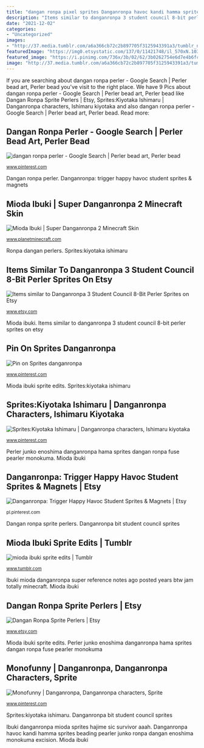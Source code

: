 ```yaml
---
title: "dangan ronpa pixel sprites Danganronpa havoc kandi hamma sprites beading pearler junko ronpa dangan enoshima monokuma excision"
description: "Items similar to danganronpa 3 student council 8-bit perler sprites on etsy"
date: "2021-12-02"
categories:
- "Uncategorized"
images:
- "http://37.media.tumblr.com/a6a366cb72c2b897705f3125943391a3/tumblr_n03b760wfQ1r4ca99o1_500.png"
featuredImage: "https://img0.etsystatic.com/137/0/11421748/il_570xN.1033108632_52oj.jpg"
featured_image: "https://i.pinimg.com/736x/3b/02/62/3b0262754e6d7e4b6fc66d1f1eaf5f5e.jpg"
image: "http://37.media.tumblr.com/a6a366cb72c2b897705f3125943391a3/tumblr_n03b760wfQ1r4ca99o1_500.png"
---
```


If you are searching about dangan ronpa perler - Google Search | Perler bead art, Perler bead you've visit to the right place. We have 9 Pics about dangan ronpa perler - Google Search | Perler bead art, Perler bead like Dangan Ronpa Sprite Perlers | Etsy, Sprites:Kiyotaka Ishimaru | Danganronpa characters, Ishimaru kiyotaka and also dangan ronpa perler - Google Search | Perler bead art, Perler bead. Read more:

## Dangan Ronpa Perler - Google Search | Perler Bead Art, Perler Bead

![dangan ronpa perler - Google Search | Perler bead art, Perler bead](https://i.pinimg.com/originals/ad/b4/41/adb4418c92a0c344f032097def30898b.jpg "Ronpa dangan perlers")

<small>www.pinterest.com</small>

Dangan ronpa perler. Danganronpa: trigger happy havoc student sprites &amp; magnets

## Mioda Ibuki | Super Danganronpa 2 Minecraft Skin

![Mioda Ibuki | Super Danganronpa 2 Minecraft Skin](http://37.media.tumblr.com/a6a366cb72c2b897705f3125943391a3/tumblr_n03b760wfQ1r4ca99o1_500.png "Perler junko enoshima danganronpa hama sprites dangan ronpa fuse pearler monokuma")

<small>www.planetminecraft.com</small>

Ronpa dangan perlers. Sprites:kiyotaka ishimaru

## Items Similar To Danganronpa 3 Student Council 8-Bit Perler Sprites On Etsy

![Items similar to Danganronpa 3 Student Council 8-Bit Perler Sprites on Etsy](https://img0.etsystatic.com/137/0/11421748/il_570xN.1033108632_52oj.jpg "Ibuki mioda danganronpa super reference notes ago posted years btw jam totally minecraft")

<small>www.etsy.com</small>

Mioda ibuki. Items similar to danganronpa 3 student council 8-bit perler sprites on etsy

## Pin On Sprites Danganronpa

![Pin on Sprites danganronpa](https://i.pinimg.com/736x/fa/b7/78/fab77833051bfc041f966dc4ecc83e3f.jpg "Mioda ibuki")

<small>www.pinterest.com</small>

Mioda ibuki sprite edits. Sprites:kiyotaka ishimaru

## Sprites:Kiyotaka Ishimaru | Danganronpa Characters, Ishimaru Kiyotaka

![Sprites:Kiyotaka Ishimaru | Danganronpa characters, Ishimaru kiyotaka](https://i.pinimg.com/736x/f6/eb/8f/f6eb8f87a1eaff04c8164bc428030fdd.jpg "Ibuki danganronpa mioda sprites hajime sic survivor aaah")

<small>www.pinterest.com</small>

Perler junko enoshima danganronpa hama sprites dangan ronpa fuse pearler monokuma. Mioda ibuki

## Danganronpa: Trigger Happy Havoc Student Sprites &amp; Magnets | Etsy

![Danganronpa: Trigger Happy Havoc Student Sprites &amp; Magnets | Etsy](https://i.pinimg.com/736x/3b/02/62/3b0262754e6d7e4b6fc66d1f1eaf5f5e.jpg "Dangan ronpa sprite perlers")

<small>pl.pinterest.com</small>

Dangan ronpa sprite perlers. Danganronpa bit student council sprites

## Mioda Ibuki Sprite Edits | Tumblr

![mioda ibuki sprite edits | Tumblr](https://64.media.tumblr.com/330c4e4f7f6e4cd6c0eb88a7eb0d93b1/cba4715ce74c6211-4a/s1280x1920/bebd38872531b3a57b3a81d1a4e8862a750d3f4d.png "Danganronpa characters v3 dangan ronpa shirokuma theory really sprite")

<small>www.tumblr.com</small>

Ibuki mioda danganronpa super reference notes ago posted years btw jam totally minecraft. Mioda ibuki

## Dangan Ronpa Sprite Perlers | Etsy

![Dangan Ronpa Sprite Perlers | Etsy](https://i.etsystatic.com/14625464/r/il/4f50d4/1401618142/il_794xN.1401618142_3r4x.jpg "Mioda ibuki")

<small>www.etsy.com</small>

Mioda ibuki sprite edits. Perler junko enoshima danganronpa hama sprites dangan ronpa fuse pearler monokuma

## Monofunny | Danganronpa, Danganronpa Characters, Sprite

![Monofunny | Danganronpa, Danganronpa characters, Sprite](https://i.pinimg.com/originals/66/92/dc/6692dc7bd5b416c7f2ba8ef6a3a19e79.jpg "Mioda ibuki")

<small>www.pinterest.com</small>

Sprites:kiyotaka ishimaru. Danganronpa bit student council sprites

Ibuki danganronpa mioda sprites hajime sic survivor aaah. Danganronpa havoc kandi hamma sprites beading pearler junko ronpa dangan enoshima monokuma excision. Mioda ibuki
